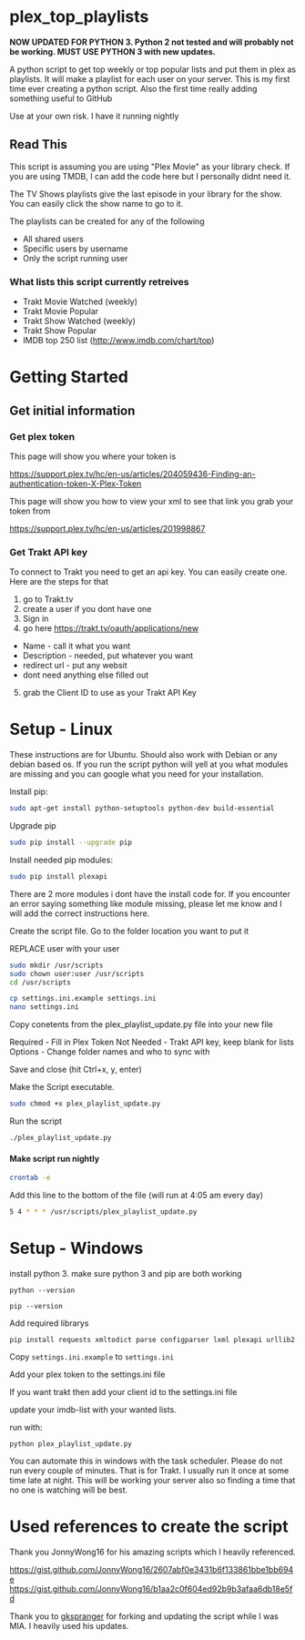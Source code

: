 # plex_top_playlists
**NOW UPDATED FOR PYTHON 3.  Python 2 not tested and will probably not be working.  MUST USE PYTHON 3 with new updates.**

A python script to get top weekly or top popular lists and put them in plex as playlists.  It will make a playlist for each user on your server.
This is my first time ever creating a python script.  Also the first time really adding something useful to GitHub

Use at your own risk.  I have it running nightly

## Read This

This script is assuming you are using "Plex Movie" as your library check.  If you are using TMDB, I can add the code here but I personally didnt need it.

The TV Shows playlists give the last episode in your library for the show.  You can easily click the show name to go to it.

The playlists can be created for any of the following
* All shared users
* Specific users by username
* Only the script running user

### What lists this script currently retreives

* Trakt Movie Watched (weekly)
* Trakt Movie Popular
* Trakt Show Watched (weekly)
* Trakt Show Popular
* IMDB top 250 list (http://www.imdb.com/chart/top)

# Getting Started

## Get initial information

### Get plex token

This page will show you where your token is

https://support.plex.tv/hc/en-us/articles/204059436-Finding-an-authentication-token-X-Plex-Token

This page will show you how to view your xml to see that link you grab your token from

https://support.plex.tv/hc/en-us/articles/201998867

### Get Trakt API key

To connect to Trakt you need to get an api key.  You can easily create one.  Here are the steps for that
1) go to Trakt.tv
2) create a user if you dont have one
3) Sign in
4) go here https://trakt.tv/oauth/applications/new
* Name - call it what you want
* Description - needed, put whatever you want
* redirect url - put any websit
* dont need anything else filled out
5) grab the Client ID to use as your Trakt API Key

# Setup - Linux

These instructions are for Ubuntu.  Should also work with Debian or any debian based os.
If you run the script python will yell at you what modules are missing and you can google what you need for your installation.

Install pip:

```bash
sudo apt-get install python-setuptools python-dev build-essential
```

Upgrade pip 

```bash
sudo pip install --upgrade pip
```

Install needed pip modules:

```bash
sudo pip install plexapi
```
There are 2 more modules i dont have the install code for.  If you encounter an error saying something like module missing, please let me know and I will add the correct instructions here.

Create the script file.  Go to the folder location you want to put it

REPLACE user with your user
```bash
sudo mkdir /usr/scripts
sudo chown user:user /usr/scripts
cd /usr/scripts
```

```bash
cp settings.ini.example settings.ini
nano settings.ini
```

Copy conetents from the plex_playlist_update.py file into your new file

Required - Fill in Plex Token
Not Needed - Trakt API key, keep blank for lists
Options - Change folder names and who to sync with

Save and close (hit Ctrl+x, y, enter)

Make the Script executable.  

```bash
sudo chmod +x plex_playlist_update.py
```

Run the script

```bash
./plex_playlist_update.py
```

#### Make script run nightly

```bash
crontab -e
```

Add this line to the bottom of the file (will run at 4:05 am every day)

```bash
5 4 * * * /usr/scripts/plex_playlist_update.py
```

# Setup - Windows

install python 3.  make sure python 3 and pip are both working

```
python --version
```

```
pip --version
```

Add required librarys

```
pip install requests xmltodict parse configparser lxml plexapi urllib2
```

Copy `settings.ini.example` to `settings.ini`

Add your plex token to the settings.ini file

If you want trakt then add your client id to the settings.ini file

update your imdb-list with your wanted lists.

run with:
```
python plex_playlist_update.py
```

You can automate this in windows with the task scheduler.  Please do not run every couple of minutes.  That is for Trakt.  I usually run it once at some time late at night.  This will be working your server also so finding a time that no one is watching will be best.

# Used references to create the script

Thank you JonnyWong16 for his amazing scripts which I heavily referenced.

https://gist.github.com/JonnyWong16/2607abf0e3431b6f133861bbe1bb694e
https://gist.github.com/JonnyWong16/b1aa2c0f604ed92b9b3afaa6db18e5fd

Thank you to [gkspranger](https://github.com/gkspranger/plex_top_playlists) for forking and updating the script while I was MIA.  I heavily used his updates.


